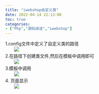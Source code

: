 ```yaml
---
title: "iwebshop自定义类"
date: 2022-04-14 22:13:00
toc: true
categories:
- ["Php","源码阅读","iwebshop"]
---
```


1.config文件中定义了自定义类的路径<br />       ![](https://file.wulicode.com/yuque/202208/04/22/5544j06FJHXo.png?x-oss-process=image/resize,h_114)<br />2.在路径下创建类文件,然后在模板中调用即可<br />       ![](https://file.wulicode.com/yuque/202208/04/22/55447qYIYbDB.png?x-oss-process=image/resize,h_130)<br />3.模板中调用<br />       ![](https://file.wulicode.com/yuque/202208/04/22/55448p4hOfJ1.png?x-oss-process=image/resize,h_62)<br />4. 页面显示<br />       ![](https://file.wulicode.com/yuque/202208/04/22/55452ejBrddX.png?x-oss-process=image/resize,h_132)

